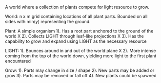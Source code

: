 A world where a collection of plants compete for light resource to grow.

World: n x m grid containing locations of all plant parts. Bounded on all sides with min(y) representing the ground.

Plant: A simple organism
1). Has a root part anchored to the ground of the world X
2). Collects LIGHT through leaf-like projections X
3). Has the capability to grow and expand using LIGHT as the necessary resource

LIGHT:
1). Bounces around in and out of the world plane X
2). More intense coming from the top of the world down, yielding more light to the first
plant encountered

Grow:
1). Parts may change in size / shape
2). New parts may be added or grow
3). Parts may be removed or fall off
4). New plants could be spawned